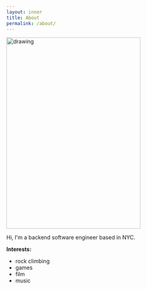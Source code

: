 ```yaml
---
layout: inner
title: About
permalink: /about/
---
```

<!-- ![Branching](/img/IMG_2384.jpg) -->
<img src="/img/me_and_smores.png" alt="drawing" style="width:350px; height:500px;"/>

Hi, I'm a backend software engineer based in NYC. 

**Interests:**
- rock climbing
- games
- film
- music

